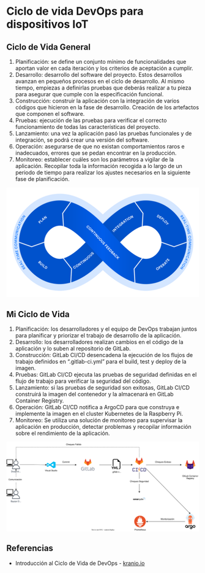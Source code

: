# Ciclo de vida DevOps para dispositivos IoT
## Ciclo de Vida General
1. Planificación: se define un conjunto mínimo de funcionalidades que aportan valor en cada iteración y los criterios de aceptación a cumplir.
2. Desarrollo: desarrollo del software del proyecto. Estos desarrollos avanzan en pequeños procesos en el ciclo de desarrollo. Al mismo tiempo, empiezas a definirlas pruebas que deberás realizar a tu pieza para asegurar que cumple con la especificación funcional.
3. Construcción: construir la aplicación con la integración de varios códigos que hicieron en la fase de desarrollo. Creación de los artefactos que componen el software.
4. Pruebas: ejecución de las pruebas para verificar el correcto funcionamiento de todas las características del proyecto.
5. Lanzamiento: una vez la aplicación pasó las pruebas funcionales y de integración, se podrá crear una versión del software.
6. Operación: asegurarse de que no existan comportamientos raros e inadecuados, errores que se pedan encontrar en la producción.
7. Monitoreo: establecer cuáles son los parámetros a vigilar de la aplicación. Recopilar toda la información recogida a lo largo de un periodo de tiempo para realizar los ajustes necesarios en la siguiente fase de planificación.

<img src="https://github.com/sfl0r3nz05/SecDelivAutoIoT/blob/master/docs/images/Ciclo%20de%20Vida%20DevOps.png">

## Mi Ciclo de Vida
1. Planificación: los desarrolladores y el equipo de DevOps trabajan juntos para planificar y priorizar el trabajo de desarrollo de la aplicación.
2. Desarrollo: los desarrolladores realizan cambios en el código de la aplicación y lo suben al repositorio de GitLab.
3. Construcción: GitLab CI/CD desencadena la ejecución de los flujos de trabajo definidos en “.gitlab-ci.yml” para el build, test y deploy de la imagen.
4. Pruebas: GitLab CI/CD ejecuta las pruebas de seguridad definidas en el flujo de trabajo para verificar la seguridad del código.
5. Lanzamiento: si las pruebas de seguridad son exitosas, GitLab CI/CD construirá la imagen del contenedor y la almacenará en GitLab Container Registry.
6. Operación: GitLab CI/CD notifica a ArgoCD para que construya e implemente la imagen en el cluster Kubernetes de la Raspberry Pi.
7. Monitoreo: Se utiliza una solución de monitoreo para supervisar la aplicación en producción, detectar problemas y recopilar información sobre el rendimiento de la aplicación.

<img src="https://github.com/sfl0r3nz05/SecDelivAutoIoT/blob/master/docs/images/Ciclo%20de%20Vida%20DevOps%20IoT.svg" alt="Ciclo de vida DevOps para dispositivos IoT">

## Referencias
- Introducción al Ciclo de Vida de DevOps - [kranio.io](https://www.kranio.io/blog/introduccion-al-ciclo-de-vida-de-devops)
